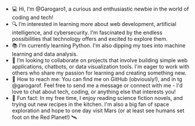 - 💻 Hi, I’m @Garogaro1, a curious and enthusiastic newbie in the world of coding and tech!
- 🔍 I’m interested in learning more about web development, artificial intelligence, and cybersecurity. I'm fascinated by the endless possibilities that technology offers and excited to explore them.
- 📚 I’m currently learning  Python. I'm also dipping my toes into machine learning and data analysis.
- 🤝 I’m looking to collaborate on projects that involve building simple web applications, chatbots, or data visualization tools. I'm eager to work with others who share my passion for learning and creating something new.
- 📲 How to reach me: You can find me on GitHub (obviously!), and in tg @garogarof. Feel free to send me a message or connect with me - I'd love to chat about tech, coding, or anything else that interests you!
- 🔮 Fun fact: In my free time, I enjoy reading science fiction novels, and trying out new recipes in the kitchen. I'm also a big fan of space exploration and hope to one day visit Mars (or at least see humans set foot on the Red Planet!) 🛰️
